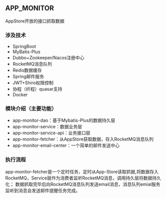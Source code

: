 ## APP_MONITOR
AppStore开放的接口抓取数据

### 涉及技术
   * SpringBoot
   * MyBatis-Plus
   * Dubbo+Zookeeper/Nacos注册中心
   * RocketMQ消息队列
   * Redis数据缓存
   * Spring邮件服务
   * JWT+Shiro权限控制
   * 协程（纤程）quasar支持
   * Docker
    
### 模块介绍（主要功能）
   * app-monitor-dao：基于Mybatis-Plus的数据持久层
   * app-monitor-service：数据业务层
   * app-monitor-service-api：业务接口层
   * app-monitor-fetcher：从AppStore获取数据，存入RocketMQ消息队列
   * app-monitor-email-center：一个简单的邮件发送中心
   
### 执行流程
   app-monitor-fetcher是一个定时任务，定时从App-Store读取抓据,将数据存入RocketMQ，Service层作为消费者监听RocketMQ消息，调用持久层将数据持久化；
   数据抓取完毕后向RocketMQ消息队列发送email消息，消息队列emial服务监听到消息会发送邮件提醒任务完成。
    
    
